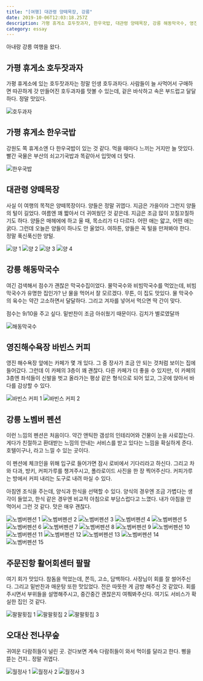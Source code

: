 ```yaml
---
title: "[여행] 대관령 양떼목장, 강릉"
date: 2019-10-06T12:03:18.257Z
description: 가평 휴게소 호두잣과자, 한우국밥, 대관령 양떼목장, 강릉 해동막국수, 영진해수욕장 바빈스 커피, 강릉 노벰버 펜션, 주문진항 활어회센터 팔팔횟집, 오대산 전나무숲
category: essay
---
```


아내랑 강릉 여행을 왔다.

## 가평 휴게소 호두잣과자

가평 휴게소에 있는 호두잣과자는 정말 인생 호두과자다. 사람들이 늘 사먹어서 구매하면 따끈하게 갓 만들어진 호두과자를 맛볼 수 있는데, 겉은 바삭하고 속은 부드럽고 달달하다. 정말 맛있다.

![호두과자](./IMG_4844.jpg)

## 가평 휴게소 한우국밥

강원도 쪽 휴게소엔 다 한우국밥이 있는 것 같다. 먹을 때마다 느끼는 거지만 늘 맛있다. 빨간 국물은 부산의 쇠고기국밥과 똑같아서 입맛에 더 맞다.

![한우국밥](./IMG_4845.jpg)

## 대관령 양떼목장

사실 이 여행의 목적은 양떼목장이다. 양들은 정말 귀엽다. 지금은 가을이라 그런지 양들의 털이 길었다. 여름엔 꽤 짧아서 더 귀여웠던 것 같은데. 지금은 조금 많이 꼬질꼬질하기도 하다. 양들은 매헤에에 하고 울 때, 목소리가 다 다르다. 어떤 애는 얇고, 어떤 애는 굵다. 그런데 오늘은 양들이 하나도 안 울었다. 여하튼, 양들은 꼭 털을 만져봐야 한다. 정말 푹신푹신한 양털.

![양 1](IMG_4846.jpg)
![양 2](IMG_4847.jpg)
![양 3](IMG_4848.jpg)
![양 4](IMG_4861.JPG)

## 강릉 해동막국수

여긴 검색해서 점수가 괜찮은 막국수집이었다. 물막국수와 비빔막국수를 먹었는데, 비빔막국수가 유명한 집인가? 난 물을 먹어서 잘 모르겠다. 무튼, 이 집도 맛있다. 물 막국수의 육수는 약간 고소하면서 달달하다. 그리고 겨자를 넣어서 먹으면 딱 간이 맞다.

점수는 9/10을 주고 싶다. 밑반찬이 조금 아쉬웠기 때문이다. 김치가 별로였달까

![해동막국수](IMG_4853.jpg)

## 영진해수욕장 바빈스 커피

영진 해수욕장 앞에는 카페가 몇 개 있다. 그 중 장사가 조금 안 되는 것처럼 보이는 집에 들어갔다. 그런데 이 카페의 3층이 꽤 괜찮다. 다른 카페가 더 좋을 수 있지만, 이 카페의 3층엔 좌석들이 신발을 벗고 올라가는 평상 같은 형식으로 되어 있고, 그곳에 앉아서 바다를 감상할 수 있다.

![바빈스 커피 1](IMG_4859.jpg)
![바빈스 커피 2](IMG_4866.JPG)

## 강릉 노벰버 펜션

이런 느낌의 펜션은 처음이다. 약간 앤틱한 갬성의 인테리어와 건물이 눈을 사로잡는다. 게다가 친절하고 환대받는 느낌의 안내는 서비스를 받고 있다는 느낌을 확실하게 준다. 호텔이구나, 라고 느낄 수 있는 곳이다.

이 펜션에 체크인을 위해 입구로 들어가면 잠시 로비에서 기다리라고 하신다. 그리고 차와 다과, 방키, 커피가루를 챙겨주시고, 폴라로이드 사진을 한 장 찍어주신다. 커피가루는 방에서 커피 내리는 도구로 내려 마실 수 있다.

아침엔 조식을 주는데, 양식과 한식을 선택할 수 있다. 양식의 경우엔 조금 가볍다는 생각이 들었고, 한식 같은 경우엔 비교적 아침으로 부담스럽다고 느꼈다. 내가 아침을 안 먹어서 그런 것 같다. 맛은 매우 괜찮다.

![노벰버펜션 1](IMG_4867.JPG)
![노벰버펜션 2](IMG_4868.JPG)
![노벰버펜션 3](IMG_4869.JPG)
![노벰버펜션 4](IMG_4870.JPG)
![노벰버펜션 5](IMG_4871.JPG)
![노벰버펜션 6](IMG_4872.JPG)
![노벰버펜션 7](IMG_4873.JPG)
![노벰버펜션 8](IMG_4874.JPG)
![노벰버펜션 9](IMG_4875.JPG)
![노벰버펜션 10](IMG_4876.JPG)
![노벰버펜션 11](IMG_4877.JPG)
![노벰버펜션 12](IMG_4878.JPG)
![노벰버펜션 13](IMG_4881.JPG)
![노벰버펜션 14](november14.jpg)
![노벰버펜션 15](november15.jpg)

## 주문진항 활어회센터 팔팔

여기 회가 맛있다. 참돔을 먹었는데, 쫀득, 고소, 담백하다. 사장님이 회를 잘 썰어주신다. 그리고 밑반찬과 매운탕 또한 맛있었다. 전은 따뜻한 게 금방 해주신 것 같았다. 회를 주시면서 부위들을 설명해주시고, 중간중간 괜찮은지 여쭤봐주신다. 여기도 서비스가 확실한 집인 것 같다.

![팔팔횟집 1](IMG_4882.jpg)
![팔팔횟집 2](IMG_4883.JPG)
![팔팔횟집 3](IMG_4884.JPG)

## 오대산 전나무숲

귀여운 다람쥐들이 널린 곳. 걷다보면 계속 다람쥐들이 와서 먹이를 달라고 한다. 삥을 뜯는 건지.. 정말 귀엽다.

![월정사 1](woljeonsa1.jpg)
![월정사 2](woljeonsa2.jpg)
![월정사 3](woljeonsa3.jpg)
